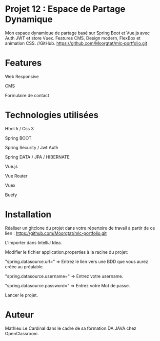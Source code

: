 # Projet 12 : Espace de Partage Dynamique
Mon espace dynamique de partage basé sur Spring Boot et Vue.js avec Auth JWT et store Vuex. Features CMS, Design modern, FlexBox et animation CSS. //GitHub. https://github.com/Moorgtat/mlc-portfolio.git

# Features
Web Responsive

CMS

Formulaire de contact

# Technologies utilisées
Html 5 / Css 3

Spring BOOT

Spring Security / Jwt Auth

Spring DATA / JPA / HIBERNATE

Vue.js

Vue Router

Vuex

Buefy

# Installation
Réaliser un gitclone du projet dans votre répertoire de travail à partir de ce lien : 
https://github.com/Moorgtat/mlc-portfolio.git

L'importer dans IntelliJ Idea. 

Modifier le fichier application.properties à la racine du projet: 

"spring.datasource.url=" => Entrez le lien vers une BDD que vous aurez créée au préalable. 

"spring.datasource.username=" => Entrez votre username.

"spring.datasource.password=" => Entrez votre Mot de passe.

Lancer le projet.

# Auteur
Mathieu Le Cardinal dans le cadre de sa formation DA JAVA chez OpenClassroom.
